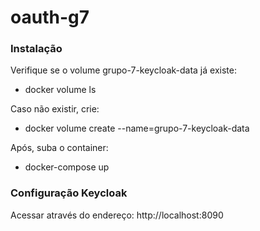 # oauth-g7

### Instalação

Verifique se o volume grupo-7-keycloak-data já existe:
 - docker volume ls

Caso não existir, crie:
- docker volume create --name=grupo-7-keycloak-data

Após, suba o container:
- docker-compose up

### Configuração Keycloak

Acessar através do endereço: http://localhost:8090
